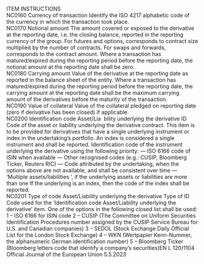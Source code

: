  
ITEM  INSTRUCTIONS  
NC0160  Currency of transaction  Identify the ISO 4217 alphabetic code of the currency in which the transaction 
took place.  
NC0170  Notional amount  The amount covered or exposed to the derivative at the reporting date, i.e. the 
closing balance, reported in the reporting currency of the group. 
For futures and options, corresponds to contract size multiplied by the number of 
contracts. For swaps and forwards, corresponds to the contract amount. Where a 
transaction has matured/expired during the reporting period before the reporting 
date, the notional amount at the reporting date shall be zero.  
NC0180  Carrying amount  Value of the derivative at the reporting date as reported in the balance sheet of the 
entity. 
Where a transaction has matured/expired during the reporting period before the 
reporting date, the carrying amount at the reporting date shall be the maximum 
carrying amount of the derivatives before the maturity of the transaction.  
NC0190  Value of collateral  Value of the collateral pledged on reporting date (zero if derivative has been 
closed) if applicable.  
NC0200  Identification code Asset/Lia ­
bility underlying the derivative  ID Code of the asset or liability underlying the derivative contract. This item is to 
be provided for derivatives that have a single underlying instrument or index in 
the undertaking’s portfolio. 
An index is considered a single instrument and shall be reported. 
Identification code of the instrument underlying the derivative using the following 
priority: 
— ISO 6166 code of ISIN when available 
— Other recognised codes (e.g.: CUSIP, Bloomberg Ticker, Reuters RIC) 
— Code attributed by the undertaking, when the options above are not available, 
and shall be consistent over time 
— ‘Multiple assets/liabilities ’, if the underlying assets or liabilities are more than 
one 
If the underlying is an index, then the code of the index shall be reported.  
NC0201  Type of code Asset/Liability 
underlying the derivative  Type of ID Code used for the ‘Identification code Asset/Liability underlying the 
derivative’ item. One of the options in the following closed list shall be used: 
1 – ISO 6166 for ISIN code 
2 – CUSIP (The Committee on Uniform Securities Identification Procedures 
number assigned by the CUSIP Service Bureau for U.S. and Canadian companies) 
3 – SEDOL (Stock Exchange Daily Official List for the London Stock Exchange) 
4 – WKN (Wertpapier Kenn-Nummer, the alphanumeric German identification 
number) 
5 – Bloomberg Ticker (Bloomberg letters code that identify a company’s securities)EN  L 120/1104 Official Journal of the European Union 5.5.2023